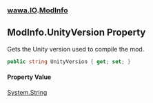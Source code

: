 ### [wawa.IO](wawa.IO.md 'wawa.IO').[ModInfo](ModInfo.md 'wawa.IO.ModInfo')

## ModInfo.UnityVersion Property

Gets the Unity version used to compile the mod.

```csharp
public string UnityVersion { get; set; }
```

#### Property Value
[System.String](https://docs.microsoft.com/en-us/dotnet/api/System.String 'System.String')